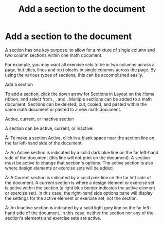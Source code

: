 ﻿---
title: Add a section to the document
category: tutorials
---

# Add a section to the document

A section has one key purpose: to allow for a mixture of single column and two column sections within one math document.

For example, you may want all exercise sets to be in two columns across a page, but titles, lines and text blocks in single columns across the page. By using the various types of sections, this can be accomplished easily.

Add a section

To add a section, click the down arrow for Sections in Layout on the Home ribbon, and select from , , and . Multiple sections can be added to a math document. Sections can be deleted, cut, copied, and pasted within the same math document or pasted to a new math document.

Active, current, or inactive section

A section can be active, current, or inactive.

Â· To make a section Active, click in a blank space near the section line on the far left-hand side of the document.

Â· An Active section is indicated by a solid dark blue line on the far left-hand side of the document (this line will not print on the document). A section must be active to change that section's options. The active section is also where design elements or exercise sets will be added.

Â· A Current section is indicated by a solid pink line on the far left side of the document. A current section is where a design element or exercise set is active within the section (a light blue border indicates the active element or exercise set). In this case, the right-hand side options pane will display the settings for the active element or exercise set, not the section.

Â· An Inactive section is indicated by a solid light grey line on the far left-hand side of the document. In this case, neither the section nor any of the section's elements and exercise sets are active.
